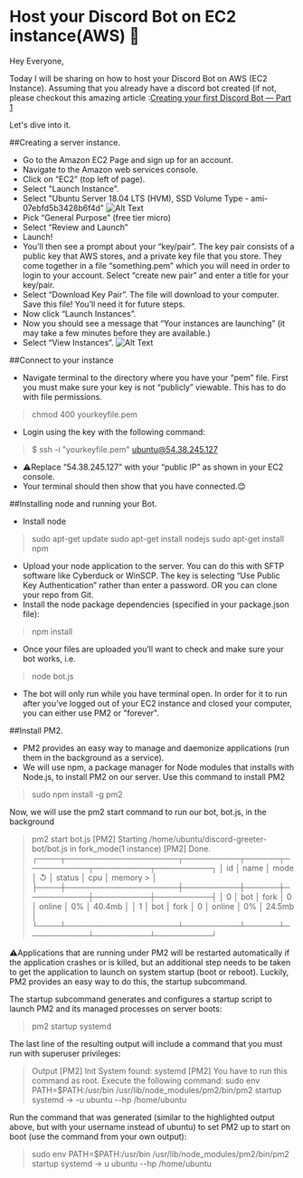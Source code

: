 # Host your Discord Bot on EC2 instance(AWS) 🤖


Hey Everyone,

Today I will be sharing on how to host your Discord Bot on AWS (EC2 Instance).
Assuming that you already have a discord bot created (if not, please checkout this amazing article :[Creating your first Discord Bot — Part 1](https://medium.com/davao-js/2019-tutorial-creating-your-first-simple-discord-bot-47fc836a170b)

Let's dive into it.


##Creating a server instance.

- Go to the Amazon EC2 Page and sign up for an account.
- Navigate to the Amazon web services console.
- Click on “EC2” (top left of page).
- Select "Launch Instance".
- Select "Ubuntu Server 18.04 LTS (HVM), SSD Volume Type - ami-07ebfd5b3428b6f4d"
![Alt Text](https://dev-to-uploads.s3.amazonaws.com/i/5lxqot51tnr4rd3whiry.png)
- Pick “General Purpose” (free tier micro)
- Select “Review and Launch”
- Launch!
- You’ll then see a prompt about your “key/pair”. The key pair consists of a public key that AWS stores, and a private key file that you store. They come together in a file “something.pem” which you will need in order to login to your account. Select “create new pair” and enter a title for your key/pair.
- Select “Download Key Pair”. The file will download to your computer. Save this file! You’ll need it for future steps.
- Now click “Launch Instances”.
- Now you should see a message that “Your instances are launching” (it may take a few minutes before they are available.)
- Select “View Instances”.
![Alt Text](https://dev-to-uploads.s3.amazonaws.com/i/8k7hjrfpjzvwg6ezo2te.png)



##Connect to your instance

- Navigate terminal to the directory where you have your “pem” file. First you must make sure your key is not “publicly” viewable. This has to do with file permissions.
> chmod 400 yourkeyfile.pem

- Login using the key with the following command:
> $ ssh -i "yourkeyfile.pem" ubuntu@54.38.245.127

- ⚠️Replace “54.38.245.127” with your “public IP” as shown in your EC2 console.
- Your terminal should then show that you have connected.😊


##Installing node and running your Bot.

- Install node
> sudo apt-get update
> sudo apt-get install nodejs
> sudo apt-get install npm

- Upload your node application to the server. You can do this with SFTP software like Cyberduck or WinSCP. The key is selecting “Use Public Key Authentication” rather than enter a password. OR you can clone your repo from Git.
- Install the node package dependencies (specified in your package.json file):
> npm install
- Once your files are uploaded you’ll want to check and make sure your bot works, i.e.
> node bot.js
- The bot will only run while you have terminal open. In order for it to run after you’ve logged out of your EC2 instance and closed your computer, you can either use PM2 or "forever".


##Install PM2.
- PM2 provides an easy way to manage and daemonize applications (run them in the background as a service).
- We will use npm, a package manager for Node modules that installs with Node.js, to install PM2 on our server. Use this command to install PM2

> sudo npm install -g pm2

Now, we will use the pm2 start command to run our bot, bot.js, in the background

> pm2 start bot.js
> [PM2] Starting /home/ubuntu/discord-greeter-bot/bot.js in fork_mode(1 instance)
> [PM2] Done.
> ┌────┬────────────────────┬──────────┬──────┬───────────┬──────────┬──────────┐
> │ id │ name               │ mode     │ ↺    │ status    │ cpu      │ memory   > │
> ├────┼────────────────────┼──────────┼──────┼───────────┼──────────┼──────────┤
> │ 0  │ bot                │ fork     │ 0    │ online    │ 0%       │ 40.4mb   │
> │ 1  │ bot                │ fork     │ 0    │ online    │ 0%       │ 24.5mb   │
> └────┴────────────────────┴──────────┴──────┴───────────┴──────────┴──────────┘

⚠️Applications that are running under PM2 will be restarted automatically if the application crashes or is killed, but an additional step needs to be taken to get the application to launch on system startup (boot or reboot). Luckily, PM2 provides an easy way to do this, the startup subcommand.

The startup subcommand generates and configures a startup script to launch PM2 and its managed processes on server boots:
> pm2 startup systemd

The last line of the resulting output will include a command that you must run with superuser privileges:
> Output
> [PM2] Init System found: systemd
> [PM2] You have to run this command as root. Execute the following command:
> sudo env PATH=$PATH:/usr/bin /usr/lib/node_modules/pm2/bin/pm2 startup systemd -> -u ubuntu --hp /home/ubuntu

Run the command that was generated (similar to the highlighted output above, but with your username instead of ubuntu) to set PM2 up to start on boot (use the command from your own output):
> sudo env PATH=$PATH:/usr/bin /usr/lib/node_modules/pm2/bin/pm2 startup systemd -> u ubuntu --hp /home/ubuntu



